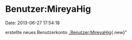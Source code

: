 Benutzer:MireyaHig
==================

Date: 2013-06-27 17:54:18

erstellte neues Benutzerkonto
„[Benutzer:MireyaHig](http://www.yacy-websuche.de/wiki/index.php?title=Benutzer:MireyaHig&action=edit&redlink=1 "Benutzer:MireyaHig (Seite nicht vorhanden)"){.new}"

